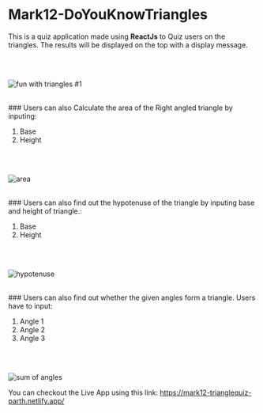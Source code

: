 # Mark12-DoYouKnowTriangles



This is a quiz application made using <b>ReactJs</b> to Quiz users on the triangles. The results will be displayed on the top with a display message.

<br/>
<br/>

![fun with triangles #1](https://user-images.githubusercontent.com/88901443/190506289-ddd8f1ed-2553-4637-b6e8-722a8e9ac1a3.PNG)

<br>
### Users can also Calculate the area of the Right angled triangle by inputing:
<ol>
<li>Base</li>
<li>Height</li>
</ol>
<br/>
<br/>

![area](https://user-images.githubusercontent.com/88901443/190506297-35cfad04-46a4-4df4-a391-cd14618a83b0.PNG)

<br>
### Users can also find out the hypotenuse of the triangle by inputing base and height of triangle.:
<ol>
<li>Base</li>
<li>Height</li>
</ol>
<br/>
<br/>

![hypotenuse](https://user-images.githubusercontent.com/88901443/190506293-c1ea95be-4799-4042-a08e-a2b65006783f.PNG)

<br>
### Users can also find out whether the given angles form a  triangle. Users have to input:
<ol>
<li>Angle 1</li>
<li>Angle 2</li>
<li>Angle 3</li>
</ol>
<br/>
<br/>

![sum of angles](https://user-images.githubusercontent.com/88901443/190506295-d6fa133b-adc5-42a1-a46c-45e8198130b7.PNG)


You can checkout the Live App using this link: https://mark12-trianglequiz-parth.netlify.app/
